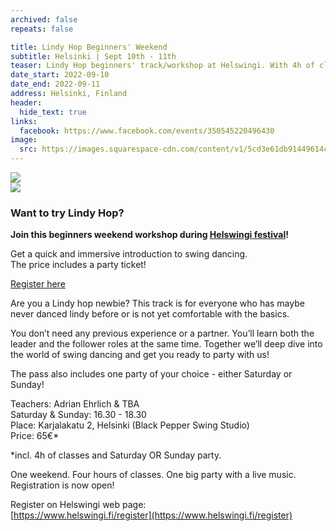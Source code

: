 ```yaml
---
archived: false
repeats: false

title: Lindy Hop Beginners' Weekend
subtitle: Helsinki | Sept 10th - 11th
teaser: Lindy Hop beginners' track/workshop at Helswingi. With 4h of classes plus party ticket to Helswingi festival!
date_start: 2022-09-10
date_end: 2022-09-11
address: Helsinki, Finland
header:
  hide_text: true
links:
  facebook: https://www.facebook.com/events/350545220496430
image:
  src: https://images.squarespace-cdn.com/content/v1/5cd3e61db91449614c565754/1659601014198-2V7EGEU2IRYTCCB2X5I1/Helswingi+2022_Beginners+track_2.png?format=1000w
---
```


<div class="row">
<div class="medium-6 columns">
  <div class="frame square cover">
  <img src="https://images.squarespace-cdn.com/content/v1/5cd3e61db91449614c565754/1659601014198-2V7EGEU2IRYTCCB2X5I1/Helswingi+2022_Beginners+track_2.png?format=500w" />
  </div>
</div>
<div class="medium-6 columns">
  <div class="frame square cover">
  <img src="https://images.squarespace-cdn.com/content/v1/5cd3e61db91449614c565754/1659601207494-B4O2QHR7YU8J39S5EH72/maria-adrian-received_618830138642268.jpeg?format=500w" />
  </div>
</div>
</div>

### Want to try Lindy Hop?

**Join this beginners weekend workshop during [Helswingi festival](/events/2022-helswingi)!**

Get a quick and immersive introduction to swing dancing.  
The price includes a party ticket!

<a class="button" href="https://www.helswingi.fi/register">Register here</a>



Are you a Lindy hop newbie? This track is for everyone who has maybe never danced lindy before or is not yet comfortable with the basics.

You don’t need any previous experience or a partner. You’ll learn both the leader and the follower roles at the same time. Together we’ll deep dive into the world of swing dancing and get you ready to party with us!

The pass also includes one party of your choice - either Saturday or Sunday! 

Teachers: Adrian Ehrlich & TBA  
Saturday & Sunday: 16.30 - 18.30  
Place: Karjalakatu 2, Helsinki (Black Pepper Swing Studio)  
Price:  65€*  

*incl. 4h of classes and Saturday OR Sunday party.

One weekend. Four hours of classes. One big party with a live music. Registration is now open!

Register on Helswingi web page:  
[https://www.helswingi.fi/register](https://www.helswingi.fi/register)
